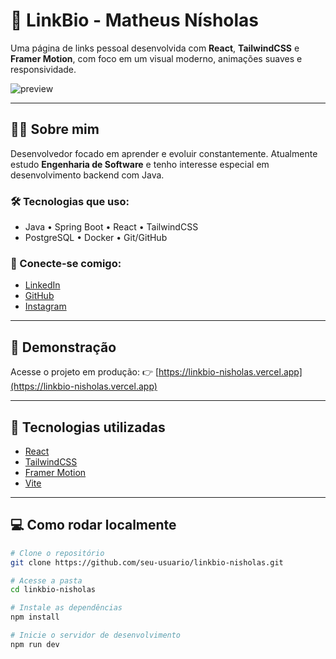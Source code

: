 # 🚀 LinkBio - Matheus Nísholas

Uma página de links pessoal desenvolvida com **React**, **TailwindCSS** e **Framer Motion**, com foco em um visual moderno, animações suaves e responsividade.

![preview](https://linkbio-nisholas.vercel.app/preview.png)

---

## 👨‍💻 Sobre mim

Desenvolvedor focado em aprender e evoluir constantemente. Atualmente estudo **Engenharia de Software** e tenho interesse especial em desenvolvimento backend com Java.

### 🛠 Tecnologias que uso:
- Java • Spring Boot • React • TailwindCSS  
- PostgreSQL • Docker • Git/GitHub  

### 📌 Conecte-se comigo:
- [LinkedIn](https://linkedin.com/in/nisholas-dev)
- [GitHub](https://github.com/nisholas-dev)
- [Instagram](https://instagram.com/onisholas_)

---

## 📸 Demonstração

Acesse o projeto em produção:
👉 [https://linkbio-nisholas.vercel.app](https://linkbio-nisholas.vercel.app)

---

## 🧪 Tecnologias utilizadas

- [React](https://react.dev/)
- [TailwindCSS](https://tailwindcss.com/)
- [Framer Motion](https://www.framer.com/motion/)
- [Vite](https://vitejs.dev/)

---

## 💻 Como rodar localmente

```bash
# Clone o repositório
git clone https://github.com/seu-usuario/linkbio-nisholas.git

# Acesse a pasta
cd linkbio-nisholas

# Instale as dependências
npm install

# Inicie o servidor de desenvolvimento
npm run dev
